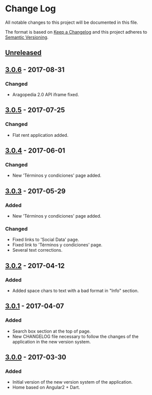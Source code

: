 # Change Log
All notable changes to this project will be documented in this file.

The format is based on [Keep a Changelog](http://keepachangelog.com/)
and this project adheres to [Semantic Versioning](http://semver.org/).

## [Unreleased]

## [3.0.6] - 2017-08-31
### Changed
- Aragopedia 2.0 API iframe fixed.

## [3.0.5] - 2017-07-25
### Changed
- Flat rent application added.

## [3.0.4] - 2017-06-01
### Changed
- New 'Términos y condiciones' page added.

## [3.0.3] - 2017-05-29
### Added
- New 'Términos y condiciones' page added.

### Changed
- Fixed links to 'Social Data' page.
- Fixed link to 'Términos y condiciones' page.
- Several text corrections.

## [3.0.2] - 2017-04-12
### Added
- Added space chars to text with a bad format in "Info" section.

## [3.0.1] - 2017-04-07
### Added
- Search box section at the top of page.
- New CHANGELOG file necessary to follow the changes of the application in the new version system.

## [3.0.0] - 2017-03-30
### Added
- Initial version of the new version system of the application.
- Home based on Angular2 + Dart.

[Unreleased]: https://github.com/aragonopendata/Aragon-Open-Data-3/compare/master...develop
[3.0.6]: https://github.com/aragonopendata/Aragon-Open-Data-3/compare/v3.0.5...v3.0.6
[3.0.5]: https://github.com/aragonopendata/Aragon-Open-Data-3/compare/v3.0.4...v3.0.5
[3.0.4]: https://github.com/aragonopendata/Aragon-Open-Data-3/compare/v3.0.3...v3.0.4
[3.0.3]: https://github.com/aragonopendata/Aragon-Open-Data-3/compare/v3.0.2...v3.0.3
[3.0.2]: https://github.com/aragonopendata/Aragon-Open-Data-3/compare/v3.0.1...v3.0.2
[3.0.1]: https://github.com/aragonopendata/Aragon-Open-Data-3/compare/v3.0.0...v3.0.1
[3.0.0]: https://github.com/aragonopendata/Aragon-Open-Data-3/releases/tag/v3.0.0
